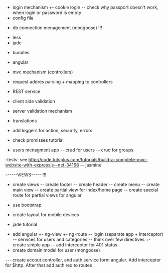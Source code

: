 ﻿+ login mechanism
+- cookie login
-- check why passport doesn't work, when login or password is empty
+ config file
- db connection menagement (mongoose) !!!
+ less
+ jade
- bundles
+ angular
- mvc mechanism (controllers)
- request addres parsing + mapping to controllers
- REST service
- client side validation
- server validation mechanism
- translations
- add loggers for action, security, errors
- check promisses tutorial

- users menagment app
-- crud for users
-- crud for groups

-tests: see http://code.tutsplus.com/tutorials/build-a-complete-mvc-website-with-expressjs--net-34168
-- jasmine

------VIEWS----- !!!
- create views
-- create footer
-- create header
-- create menu
-- create main view
-- create partial view for index/home page
-- create special route for partial views for angular
- use bootstrap
- create layout for mobile devices

- jade tutorial
+ add angular
+- ng-view
+- ng-route
-- login (separate app + interceptor)
-- services for users and categories
-- think over few directives
+- create simple app
-- add interceptor for 401 status
+ create domain model for user (mongoose)


--- create accout controller, and auth service form angular. Add interceptor for $http. After that add auth req to routes

